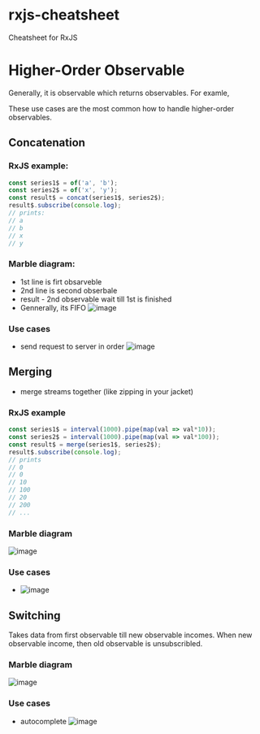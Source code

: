 # rxjs-cheatsheet
Cheatsheet for RxJS

# Higher-Order Observable

Generally, it is observable which returns observables. For examle, 

These use cases are the most common how to handle higher-order observables.

## Concatenation

### RxJS example:
```typescript
const series1$ = of('a', 'b');
const series2$ = of('x', 'y');
const result$ = concat(series1$, series2$);
result$.subscribe(console.log);
// prints:
// a
// b
// x
// y
```

### Marble diagram:
- 1st line is firt obsarveble
- 2nd line is second obserbale
- result - 2nd observable wait till 1st is finished
- Gennerally, its FIFO
![image](https://user-images.githubusercontent.com/3972954/149121671-50e1573f-c21e-4cec-b9fe-66fae28dc480.png)

### Use cases
- send request to server in order
  ![image](https://user-images.githubusercontent.com/3972954/149122308-680aff11-9b17-48cf-bed4-cd00fd9bf98d.png)
  


## Merging
- merge streams together (like zipping in your jacket)

### RxJS example
```typescript
const series1$ = interval(1000).pipe(map(val => val*10));
const series2$ = interval(1000).pipe(map(val => val*100));
const result$ = merge(series1$, series2$);
result$.subscribe(console.log);
// prints
// 0
// 0
// 10
// 100
// 20
// 200
// ...
```

### Marble diagram

![image](https://user-images.githubusercontent.com/3972954/149123120-5a50fe24-7d4b-4c69-86a7-95b94c98a2c3.png)

### Use cases

- 
  ![image](https://user-images.githubusercontent.com/3972954/149128611-a794be1a-a966-42e5-aaf9-9aa04faf8c9c.png)




## Switching

Takes data from first observable till new observable incomes. When new observable income, then old observable is unsubscribled.

### Marble diagram

![image](https://user-images.githubusercontent.com/3972954/149129364-4e6708bf-6c05-4919-85c1-b8d0c2a5cbc7.png)

### Use cases
- autocomplete 
  ![image](https://user-images.githubusercontent.com/3972954/149129809-4f7af7f8-4c93-4d14-a125-3e57454fc914.png)



